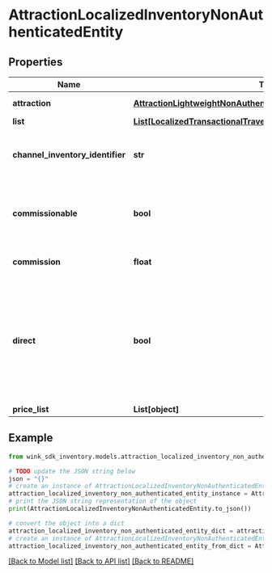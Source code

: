 # AttractionLocalizedInventoryNonAuthenticatedEntity


## Properties

Name | Type | Description | Notes
------------ | ------------- | ------------- | -------------
**attraction** | [**AttractionLightweightNonAuthenticatedEntity**](AttractionLightweightNonAuthenticatedEntity.md) | Inventory data object | [optional] [readonly] 
**list** | [**List[LocalizedTransactionalTravelInventoryNonAuthenticatedEntity]**](LocalizedTransactionalTravelInventoryNonAuthenticatedEntity.md) |  | [optional] 
**channel_inventory_identifier** | **str** | Channel inventory identifier referencing this record. | [optional] 
**commissionable** | **bool** | Whether this package is commissionable based on the incoming sales channel. | [optional] 
**commission** | **float** | The commission percentage. | [optional] 
**direct** | **bool** | Indicates whether the blocking from sales channel is direct or not. If you are a travel agent doing your own acquiring, this flag has to be true to make a booking. | [default to False]
**price_list** | **List[object]** |  | [optional] 

## Example

```python
from wink_sdk_inventory.models.attraction_localized_inventory_non_authenticated_entity import AttractionLocalizedInventoryNonAuthenticatedEntity

# TODO update the JSON string below
json = "{}"
# create an instance of AttractionLocalizedInventoryNonAuthenticatedEntity from a JSON string
attraction_localized_inventory_non_authenticated_entity_instance = AttractionLocalizedInventoryNonAuthenticatedEntity.from_json(json)
# print the JSON string representation of the object
print(AttractionLocalizedInventoryNonAuthenticatedEntity.to_json())

# convert the object into a dict
attraction_localized_inventory_non_authenticated_entity_dict = attraction_localized_inventory_non_authenticated_entity_instance.to_dict()
# create an instance of AttractionLocalizedInventoryNonAuthenticatedEntity from a dict
attraction_localized_inventory_non_authenticated_entity_from_dict = AttractionLocalizedInventoryNonAuthenticatedEntity.from_dict(attraction_localized_inventory_non_authenticated_entity_dict)
```
[[Back to Model list]](../README.md#documentation-for-models) [[Back to API list]](../README.md#documentation-for-api-endpoints) [[Back to README]](../README.md)


